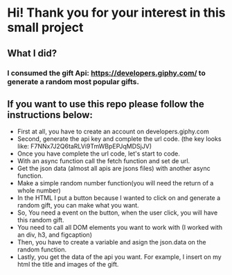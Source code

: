 # Hi! Thank you for your interest in this small project

## What I did?
### I consumed the gift Api: https://developers.giphy.com/ to generate a random most popular gifts. 

## If you want to use this repo please follow the instructions below:
* First at all, you have to create an account on developers.giphy.com
* Second, generate the api key and complete the url code. (the key looks like: F7NNx7J2Q6taRLVi9TmWBpEPJqMDSjJV)
* Once you have complete the url code, let's start to code. 
* With an async function call the fetch function and set de url.
* Get the json data (almost all apis are jsons files) with another async function.
* Make a simple random number function(you will need the return of a whole number)
* In the HTML I put a button because I wanted to click on and generate a random gift, you can make what you want.
* So, You need a event on the button, when the user click, you will have this random gift. 
* You need to call all DOM elements you want to work with (I worked with an div, h3, and figcaption)
* Then, you have to create a variable and asign the json.data on the random function.
* Lastly, you get the data of the api you want. For example, I insert on my html the title and images of the gift. 
